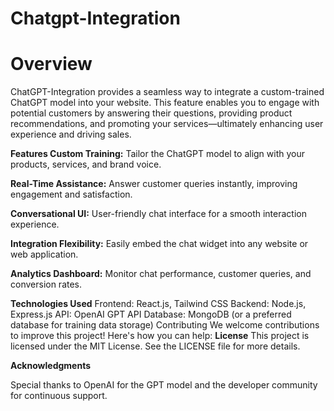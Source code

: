 # Chatgpt-Integration
# Overview
ChatGPT-Integration provides a seamless way to integrate a custom-trained ChatGPT model into your website. This feature enables you to engage with potential customers by answering their questions, providing product recommendations, and promoting your services—ultimately enhancing user experience and driving sales.

**Features Custom Training:** Tailor the ChatGPT model to align with your products, services, and brand voice.

**Real-Time Assistance:** Answer customer queries instantly, improving engagement and satisfaction.

**Conversational UI:** User-friendly chat interface for a smooth interaction experience.

**Integration Flexibility:** Easily embed the chat widget into any website or web application.

**Analytics Dashboard:** Monitor chat performance, customer queries, and conversion rates.

**Technologies Used**
Frontend: React.js, Tailwind CSS
Backend: Node.js, Express.js
API: OpenAI GPT API
Database: MongoDB (or a preferred database for training data storage)
Contributing
We welcome contributions to improve this project! Here's how you can help:
**License**
This project is licensed under the MIT License. See the LICENSE file for more details.

**Acknowledgments**

Special thanks to OpenAI for the GPT model and the developer community for continuous support.

